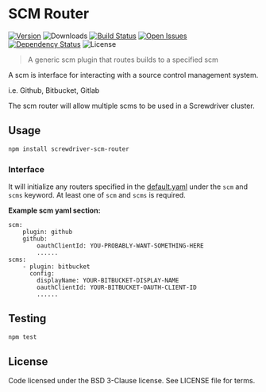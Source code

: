 # SCM Router
[![Version][npm-image]][npm-url] ![Downloads][downloads-image] [![Build Status][status-image]][status-url] [![Open Issues][issues-image]][issues-url] [![Dependency Status][daviddm-image]][daviddm-url] ![License][license-image]

> A generic scm plugin that routes builds to a specified scm

A scm is interface for interacting with a source control management system.

i.e. Github, Bitbucket, Gitlab

The scm router will allow multiple scms to be used in a Screwdriver cluster.

## Usage

```bash
npm install screwdriver-scm-router
```

### Interface

It will initialize any routers specified in the [default.yaml](https://github.com/screwdriver-cd/screwdriver/blob/master/config/default.yaml#L123-L156) under the `scm` and `scms` keyword. At least one of `scm` and `scms` is required.

**Example scm yaml section:**
```
scm:
    plugin: github
    github:
        oauthClientId: YOU-PROBABLY-WANT-SOMETHING-HERE
        ......
scms:
    - plugin: bitbucket
      config:
        displayName: YOUR-BITBUCKET-DISPLAY-NAME
        oauthClientId: YOUR-BITBUCKET-OAUTH-CLIENT-ID
        ......
```

## Testing

```bash
npm test
```

## License

Code licensed under the BSD 3-Clause license. See LICENSE file for terms.

[npm-image]: https://img.shields.io/npm/v/screwdriver-scm-router.svg
[npm-url]: https://npmjs.org/package/screwdriver-scm-router
[downloads-image]: https://img.shields.io/npm/dt/screwdriver-scm-router.svg
[license-image]: https://img.shields.io/npm/l/screwdriver-scm-router.svg
[issues-image]: https://img.shields.io/github/issues/screwdriver-cd/scm-router.svg
[issues-url]: https://github.com/screwdriver-cd/scm-router/issues
[status-image]: https://cd.screwdriver.cd/pipelines/275/badge
[status-url]: https://cd.screwdriver.cd/pipelines/275
[daviddm-image]: https://david-dm.org/screwdriver-cd/scm-router.svg?theme=shields.io
[daviddm-url]: https://david-dm.org/screwdriver-cd/scm-router
